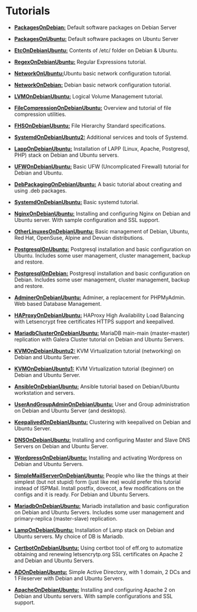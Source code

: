 # Tutorials

- [**PackagesOnDebian:**](PackagesOnDebian.html) Default software packages on Debian Server

- [**PackagesOnUbuntu:**](PackagesOnUbuntu.html) Default software packages on Ubuntu Server

- [**EtcOnDebianUbuntu:**](EtcOnDebianUbuntu.html) Contents of /etc/ folder on Debian & Ubuntu.

- [**RegexOnDebianUbuntu:**](RegexOnDebianUbuntu.html) Regular Expressions tutorial.

- [**NetworkOnUbuntu:**](NetworkOnUbuntu.html)Ubuntu basic network configuration tutorial.

- [**NetworkOnDebian:**](NetworkOnDebian.html) Debian basic network configuration tutorial.

- [**LVMOnDebianUbuntu:**](LVMOnDebianUbuntu.html) Logical Volume Management tutorial.

- [**FileCompressionOnDebianUbuntu:**](FileCompressionOnDebianUbuntu.html) Overview and tutorial of file compression utilities.

- [**FHSOnDebianUbuntu:**](FHSOnDebianUbuntu.html) File Hierarchy Standard specifications.

- [**SystemdOnDebianUbuntu2:**](SystemdOnDebianUbuntu2.html) Additional services and tools of Systemd.

- [**LappOnDebianUbuntu:**](LappOnDebianUbuntu.html) Installation of LAPP (Linux, Apache, Postgresql, PHP) stack on Debian and Ubuntu servers.

- [**UFWOnDebianUbuntu:**](UFWOnDebianUbuntu.html) Basic UFW (Uncomplicated Firewall) tutorial for Debian and Ubuntu.

- [**DebPackagingOnDebianUbuntu:**](DebPackagingOnDebianUbuntu.html) A basic tutorial about creating and using .deb packages.

- [**SystemdOnDebianUbuntu:**](SystemdOnDebianUbuntu.html) Basic systemd tutorial.

- [**NginxOnDebianUbuntu:**](NginxOnDebianUbuntu.html) Installing and configuring Nginx on Debian and Ubuntu server. With sample configuration and SSL support.

- [**OtherLinuxesOnDebianUbuntu:**](OtherLinuxesOnDebianUbuntu.html) Basic management of Debian, Ubuntu, Red Hat, OpenSuse, Alpine and Devuan distributions.

- [**PostgresqlOnUbuntu:**](PostgresqlOnUbuntu.html) Postgresql installation and basic configuration on Ubuntu. Includes some user management, cluster management, backup and restore.

- [**PostgresqlOnDebian:**](PostgresqlOnDebian.html) Postgresql installation and basic configuration on Debian. Includes some user management, cluster management, backup and restore.
 
- [**AdminerOnDebianUbuntu:**](AdminerOnDebianUbuntu.html) Adminer, a replacement for PHPMyAdmin. Web based Database Management.

- [**HAProxyOnDebianUbuntu:**](HAProxyOnDebianUbuntu.html) HAProxy High Availability Load Balancing with Letsencrypt free certificates HTTPS support and keepalived.

- [**MariadbClusterOnDebianUbuntu:**](MariadbClusterOnDebianUbuntu.html) MariaDB main-main (master-master) replication with Galera Cluster tutorial on Debian and Ubuntu Servers.

- [**KVMOnDebianUbuntu2:**](KVMOnDebianUbuntu2.html) KVM Virtualization tutorial (networking) on Debian and Ubuntu Server. 

- [**KVMOnDebianUbuntu1:**](KVMOnDebianUbuntu1.html) KVM Virtualization tutorial (beginner) on Debian and Ubuntu Server. 

- [**AnsibleOnDebianUbuntu:**](AnsibleOnDebianUbuntu.html) Ansible tutorial based on Debian/Ubuntu workstation and servers.

- [**UserAndGroupAdminOnDebianUbuntu:**](UserAndGroupAdminOnDebianUbuntu.html) User and Group administration on Debian and Ubuntu Server (and desktops).

- [**KeepalivedOnDebianUbuntu:**](KeepalivedOnDebianUbuntu.html) Clustering with keepalived on Debian and Ubuntu Server.

- [**DNSOnDebianUbuntu:**](DNSOnDebianUbuntu.html) Installing and configuring Master and Slave DNS Servers on Debian and Ubuntu Server.

- [**WordpressOnDebianUbuntu:**](WordpressOnDebianUbuntu.html) Installing and activating Wordpress on Debian and Ubuntu Servers.

- [**SimpleMailServerOnDebianUbuntu:**](SimpleMailServerOnDebianUbuntu.html) People who like the things at their simplest (but not stupid) form (just like me) would prefer this tutorial instead of ISPMail. Install postfix, dovecot, a few modifications on the configs and it is ready. For Debian and Ubuntu Servers.

- [**MariadbOnDebianUbuntu:**](MariadbOnDebianUbuntu.html) Mariadb installation and basic configuration on Debian and Ubuntu Servers. Includes some user management and primary-replica (master-slave) replication.

- [**LampOnDebianUbuntu:**](LampOnDebianUbuntu.html) Installation of Lamp stack on Debian and Ubuntu servers. My choice of DB is Mariadb.

- [**CertbotOnDebianUbuntu:**](CertbotOnDebianUbuntu.html) Using certbot tool of eff.org to automatize obtaining and renewing letsencrytp.org SSL certificates on Apache 2 and Debian and Ubuntu Servers.

- [**ADOnDebianUbuntu:**](ADOnDebianUbuntu.html) Simple Active Directory, with 1 domain, 2 DCs and 1 Fileserver with Debian and Ubuntu Servers.

- [**ApacheOnDebianUbuntu:**](ApacheOnDebianUbuntu.html) Installing and configuring Apache 2 on Debian and Ubuntu servers. With sample configurations and SSL support.
